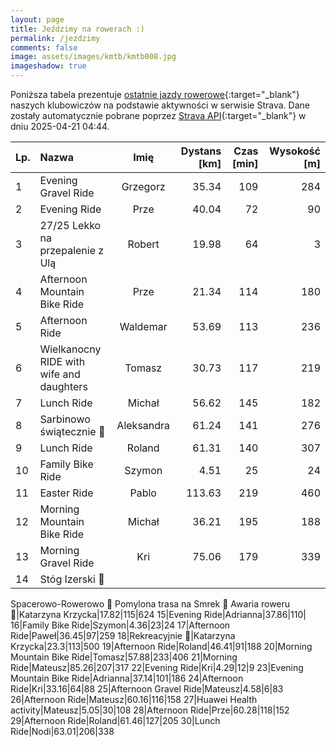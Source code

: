 ```yaml
---
layout: page
title: Jeździmy na rowerach :)
permalink: /jezdzimy
comments: false
image: assets/images/kmtb/kmtb008.jpg
imageshadow: true
---
```


Poniższa tabela prezentuje [ostatnie jazdy rowerowe](https://www.strava.com/clubs/336381){:target="_blank"} naszych klubowiczów na podstawie aktywności w serwisie Strava. Dane zostały automatycznie pobrane poprzez [Strava API](https://developers.strava.com/docs/reference/#api-Clubs-getClubActivitiesById){:target="_blank"} w dniu 2025-04-21 04:44.

Lp. | Nazwa | Imię | Dystans [km] | Czas [min] | Wysokość [m]
:--- | :--- | :---: | ---: | ---: | ---:
1|Evening Gravel Ride|Grzegorz|35.34|109|284
2|Evening Ride|Prze|40.04|72|90
3|27/25 Lekko na przepalenie z Ulą|Robert|19.98|64|3
4|Afternoon Mountain Bike Ride|Prze|21.34|114|180
5|Afternoon Ride|Waldemar|53.69|113|236
6|Wielkanocny RIDE with wife and daughters|Tomasz|30.73|117|219
7|Lunch Ride|Michał|56.62|145|182
8|Sarbinowo świątecznie 🐣|Aleksandra|61.24|141|276
9|Lunch Ride|Roland|61.31|140|307
10|Family Bike Ride|Szymon|4.51|25|24
11|Easter Ride|Pablo|113.63|219|460
12|Morning Mountain Bike Ride|Michał|36.21|195|188
13|Morning Gravel Ride|Kri|75.06|179|339
14|Stóg Izerski 🚴
Spacerowo-Rowerowo 🫣
Pomylona trasa na Smrek 🫣
Awaria roweru 🫣|Katarzyna Krzycka|17.82|115|624
15|Evening Ride|Adrianna|37.86|110|
16|Family Bike Ride|Szymon|4.36|23|24
17|Afternoon Ride|Paweł|36.45|97|259
18|Rekreacyjnie 🚴|Katarzyna Krzycka|23.3|113|500
19|Afternoon Ride|Roland|46.41|91|188
20|Morning Mountain Bike Ride|Tomasz|57.88|233|406
21|Morning Ride|Mateusz|85.26|207|317
22|Evening Ride|Kri|4.29|12|9
23|Evening Mountain Bike Ride|Adrianna|37.14|101|186
24|Afternoon Ride|Kri|33.16|64|88
25|Afternoon Gravel Ride|Mateusz|4.58|6|83
26|Afternoon Ride|Mateusz|60.16|116|158
27|Huawei Health activity|Mateusz|5.05|30|108
28|Afternoon Ride|Prze|60.28|118|152
29|Afternoon Ride|Roland|61.46|127|205
30|Lunch Ride|Nodi|63.01|206|338
